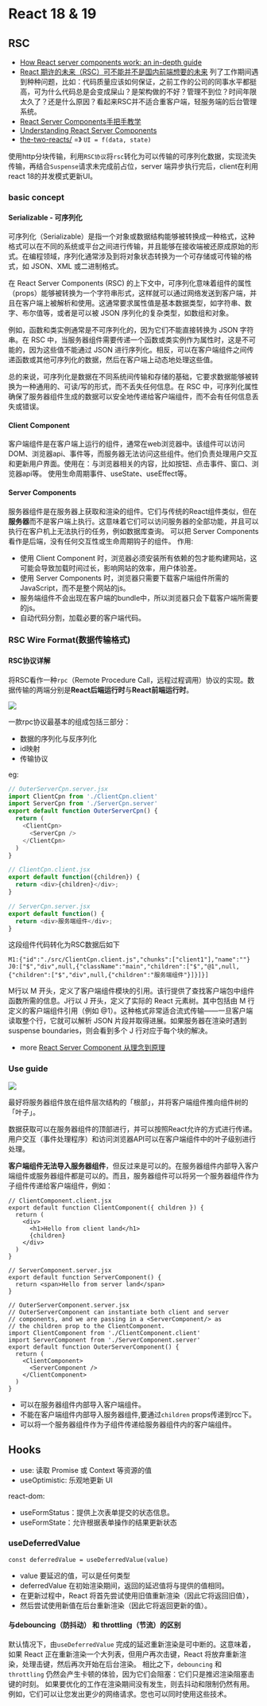 # React 18 & 19

## RSC
- [How React server components work: an in-depth guide](https://www.plasmic.app/blog/how-react-server-components-work)
- [React 期许的未来（RSC）可不能并不是国内前端想要的未来](https://mp.weixin.qq.com/s/yU6elfP0zSyKese_fu-knA) 列了工作期间遇到种种问题，比如：代码质量应该如何保证，之前工作的公司的同事水平都挺高，可为什么代码总是会变成屎山？是架构做的不好？管理不到位？时间年限太久了？还是什么原因？看起来RSC并不适合重客户端，轻服务端的后台管理系统。
- [React Server Components手把手教学](https://mp.weixin.qq.com/s/bSV19qdx96Bch_Ryg1pWXA)
- [Understanding React Server Components](https://vercel.com/blog/understanding-react-server-components)
- [the-two-reacts/](https://overreacted.io/the-two-reacts/) =》 `UI = f(data, state)`

使用http分块传输，利用`RSC协议`将`rsc`转化为可以传输的可序列化数据，实现流失传输，再结合`Suspense`请求未完成前占位，server 端异步执行完后，client在利用react 18的并发模式更新UI。

### basic concept

#### Serializable - 可序列化

可序列化（Serializable）是指一个对象或数据结构能够被转换成一种格式，这种格式可以在不同的系统或平台之间进行传输，并且能够在接收端被还原成原始的形式。在编程领域，序列化通常涉及到将对象状态转换为一个可存储或可传输的格式，如 JSON、XML 或二进制格式。

在 React Server Components (RSC) 的上下文中，可序列化意味着组件的属性（props）能够被转换为一个字符串形式，这样就可以通过网络发送到客户端，并且在客户端上被解析和使用。这通常要求属性值是基本数据类型，如字符串、数字、布尔值等，或者是可以被 JSON 序列化的复杂类型，如数组和对象。

例如，函数和类实例通常是不可序列化的，因为它们不能直接转换为 JSON 字符串。在 RSC 中，当服务器组件需要传递一个函数或类实例作为属性时，这是不可能的，因为这些值不能通过 JSON 进行序列化。相反，可以在客户端组件之间传递函数或其他可序列化的数据，然后在客户端上动态地处理这些值。

总的来说，可序列化是数据在不同系统间传输和存储的基础，它要求数据能够被转换为一种通用的、可读/写的形式，而不丢失任何信息。在 RSC 中，可序列化属性确保了服务器组件生成的数据可以安全地传递给客户端组件，而不会有任何信息丢失或错误。

#### Client Component

客户端组件是在客户端上运行的组件，通常在web浏览器中。该组件可以访问DOM、浏览器api、事件等，而服务器无法访问这些组件。他们负责处理用户交互和更新用户界面。使用在：与浏览器相关的内容，比如按钮、点击事件、窗口、浏览器api等。
使用生命周期事件、useState、useEffect等。

#### Server Components

服务器组件是在服务器上获取和渲染的组件。它们与传统的React组件类似，但在**服务器**而不是客户端上执行。这意味着它们可以访问服务器的全部功能，并且可以执行在客户机上无法执行的任务，例如数据库查询。 可以把 Server Components 看作是后端，没有任何交互性或生命周期钩子的组件。
作用:

- 使用 Client Component 时，浏览器必须安装所有依赖的包才能构建网站，这可能会导致加载时间过长，影响网站的效率，用户体验差。
- 使用 Server Components 时，浏览器只需要下载客户端组件所需的JavaScript，而不是整个网站的js。
- 服务端组件不会出现在客户端的bundle中，所以浏览器只会下载客户端所需要的js。
- 自动代码分割，加载必要的客户端代码。

### RSC Wire Format(数据传输格式)

#### RSC协议详解

将RSC看作一种`rpc`（Remote Procedure Call，远程过程调用）协议的实现。数据传输的两端分别是**React后端运行时**与**React前端运行时**。

![](./image/rsc.png)

一款rpc协议最基本的组成包括三部分：

- 数据的序列化与反序列化
- id映射
- 传输协议

eg:
```js
// OuterServerCpn.server.jsx
import ClientCpn from './ClientCpn.client'
import ServerCpn from './ServerCpn.server'
export default function OuterServerCpn() {
  return (
    <ClientCpn>
      <ServerCpn />
    </ClientCpn>
  )
}

// ClientCpn.client.jsx
export default function({children}) {
  return <div>{children}</div>;
}

// ServerCpn.server.jsx
export default function() {
  return <div>服务端组件</div>;
}
```
这段组件代码转化为RSC数据后如下
```
M1:{"id":"./src/ClientCpn.client.js","chunks":["client1"],"name":""}
J0:["$","div",null,{"className":"main","children":["$","@1",null,{"children":["$","div",null,{"children":"服务端组件"}]}]}]
```
M行以 M 开头，定义了客户端组件模块的引用。该行提供了查找客户端包中组件函数所需的信息。J行以 J 开头，定义了实际的 React 元素树。其中包括由 M 行定义的客户端组件引用（例如 @1）。这种格式非常适合流式传输——一旦客户端读取整个行，它就可以解析 JSON 片段并取得进展。如果服务器在渲染时遇到 suspense boundaries，则会看到多个 J 行对应于每个块的解决。


- more [React Server Component 从理念到原理](https://segmentfault.com/a/1190000043901627)


### Use guide

![](./image/rsc-tree.png)

最好将服务器组件放在组件层次结构的「根部」，并将客户端组件推向组件树的「叶子」。

数据获取可以在服务器组件的顶部进行，并可以按照React允许的方式进行传递。用户交互（事件处理程序）和访问浏览器API可以在客户端组件中的叶子级别进行处理。

**客户端组件无法导入服务器组件**，但反过来是可以的。在服务器组件内部导入客户端组件或服务器组件都是可以的。而且，服务器组件可以将另一个服务器组件作为子组件传递给客户端组件，例如：

```tsx
// ClientComponent.client.jsx
export default function ClientComponent({ children }) {
  return (
    <div>
      <h1>Hello from client land</h1>
      {children}
    </div>
  )
}

// ServerComponent.server.jsx
export default function ServerComponent() {
  return <span>Hello from server land</span>
}

// OuterServerComponent.server.jsx
// OuterServerComponent can instantiate both client and server
// components, and we are passing in a <ServerComponent/> as
// the children prop to the ClientComponent.
import ClientComponent from './ClientComponent.client'
import ServerComponent from './ServerComponent.server'
export default function OuterServerComponent() {
  return (
    <ClientComponent>
      <ServerComponent />
    </ClientComponent>
  )
}

```

- 可以在服务器组件内部导入客户端组件。
- 不能在客户端组件内部导入服务器组件,要通过`children` props传递到rcc下。
- 可以将一个服务器组件作为子组件传递给服务器组件内的客户端组件。 


## Hooks

- use: 读取 Promise 或 Context 等资源的值
- useOptimistic: 乐观地更新 UI

react-dom:

- useFormStatus：提供上次表单提交的状态信息。
- useFormState：允许根据表单操作的结果更新状态


### useDeferredValue

`const deferredValue = useDeferredValue(value)`

- value 要延迟的值，可以是任何类型
- deferredValue 在初始渲染期间，返回的延迟值将与提供的值相同。
- 在更新过程中，React 将首先尝试使用旧值重新渲染（因此它将返回旧值），
- 然后尝试使用新值在后台重新渲染（因此它将返回更新的值）。

#### 与debouncing（防抖动） 和 throttling（节流）的区别

默认情况下，由`useDeferredValue` 完成的延迟重新渲染是可中断的。这意味着，如果 React 正在重新渲染一个大列表，但用户再次击键，React 将放弃重新渲染，处理击键，然后再次开始在后台渲染。
相比之下，`debouncing` 和 `throttling` 仍然会产生卡顿的体验，因为它们会阻塞：它们只是推迟渲染阻塞击键的时刻。
如果要优化的工作在渲染期间没有发生，则去抖动和限制仍然有用。例如，它们可以让您发出更少的网络请求。您也可以同时使用这些技术。
